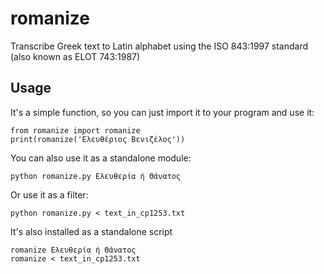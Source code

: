 romanize
========

Transcribe Greek text to Latin alphabet using the ISO 843:1997 standard (also known as ELOT 743:1987)

Usage
-----

It's a simple function, so you can just import it to your program and use it:

    from romanize import romanize
    print(romanize('Ελευθέριος Βενιζέλος'))

You can also use it as a standalone module:

    python romanize.py Ελευθερία ή Θάνατος

Or use it as a filter:

    python romanize.py < text_in_cp1253.txt

It's also installed as a standalone script

    romanize Ελευθερία ή Θάνατος
    romanize < text_in_cp1253.txt
